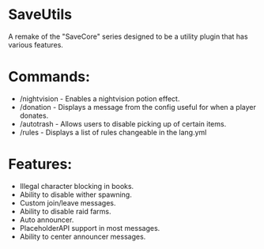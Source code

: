 # SaveUtils
A remake of the "SaveCore" series designed to be a utility plugin that has various features.

# Commands:
- /nightvision - Enables a nightvision potion effect.
- /donation - Displays a message from the config useful for when a player donates.
- /autotrash - Allows users to disable picking up of certain items.
- /rules - Displays a list of rules changeable in the lang.yml

# Features:
- Illegal character blocking in books.
- Ability to disable wither spawning.
- Custom join/leave messages.
- Ability to disable raid farms.
- Auto announcer.
- PlaceholderAPI support in most messages.
- Ability to center announcer messages.
